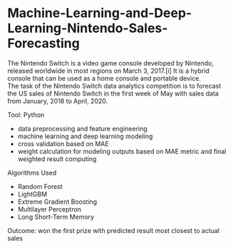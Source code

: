 # Machine-Learning-and-Deep-Learning-Nintendo-Sales-Forecasting 
The Nintendo Switch is a video game console developed by Nintendo, released worldwide in most regions on March 3, 2017.[i] It is a hybrid console that can be used as a home console and portable device.  <br>
The task of the Nintendo Switch data analytics competition is to forecast the US sales of Nintendo Switch in the first week of May with sales data from January, 2018 to April, 2020.  <br>

Tool: Python  <br>

* data preprocessing and feature engineering
* machine learning and deep learning modeling
* cross validation based on MAE
* weight calculation for modeling outputs based on MAE metric and final weighted result computing 

Algorithms Used  <br>
* Random Forest  <br>
* LightGBM  <br>
* Extreme Gradient Boosting  <br>
* Multilayer Perceptron  <br>
* Long Short-Term Memory  <br>

Outcome: won the first prize with predicted result most closest to actual sales

